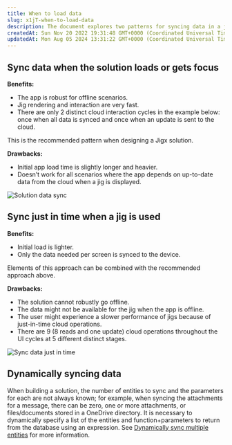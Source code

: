 ```yaml
---
title: When to load data
slug: x1jT-when-to-load-data
description: The document explores two patterns for syncing data in a jigx solution - syncing all data at solution load or focusing, and syncing data just-in-time when using a jig. The first pattern offers robust offline functionality and fast rendering, but may have 
createdAt: Sun Nov 20 2022 19:31:48 GMT+0000 (Coordinated Universal Time)
updatedAt: Mon Aug 05 2024 13:31:22 GMT+0000 (Coordinated Universal Time)
---
```


## Sync data when the solution loads or gets focus

**Benefits:**

- The app is robust for offline scenarios.
- Jig rendering and interaction are very fast.
- There are only 2 distinct cloud interaction cycles in the example below: once when all data is synced and once when an update is sent to the cloud. 

This is the recommended pattern when designing a Jigx solution.

**Drawbacks:**

- Initial app load time is slightly longer and heavier.
- Doesn’t work for all scenarios where the app depends on up-to-date data from the cloud when a jig is displayed.

![Solution data sync](https://archbee-image-uploads.s3.amazonaws.com/x7vdIDH6-ScTprfmi2XXX/Sioy4m5oZWob-SKv_Ahkh_image.png "Solution data sync")

## Sync just in time when a jig is used

**Benefits:**

- Initial load is lighter.
- Only the data needed per screen is synced to the device. 

Elements of this approach can be combined with the recommended approach above.

**Drawbacks:**

- The solution cannot robustly go offline.
- The data might not be available for the jig when the app is offline.
- The user might experience a slower performance of jigs because of just-in-time cloud operations.
- There are 9 (8 reads and one update) cloud operations throughout the UI cycles at 5 different distinct stages.

![Sync data just in time](https://archbee-image-uploads.s3.amazonaws.com/x7vdIDH6-ScTprfmi2XXX/IKqp3HqDkhPamwx37IXii_image.png "Sync data just in time")

## Dynamically syncing data

When building a solution, the number of entities to sync and the parameters for each are not always known; for example, when syncing the attachments for a message, there can be zero, one or more attachments, or files/documents stored in a OneDrive directory. It is necessary to dynamically specify a list of the entities and function+parameters to return from the database using an expression. See [Dynamically sync multiple entities]() for more information.
